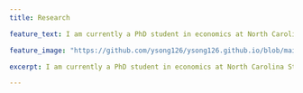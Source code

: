 ```yaml
---
title: Research

feature_text: I am currently a PhD student in economics at North Carolina State University. My research focuses on applying econometrics and statistical learning methods to economic problems. I have earned a bachelor's degree in math and computer science from the University of Illinois at Champaign.

feature_image: "https://github.com/ysong126/ysong126.github.io/blob/main/assets/ship.jpeg"

excerpt: I am currently a PhD student in economics at North Carolina State University. My research focuses on applying econometrics and statistical learning methods to economic problems. I have earned a bachelor's degree in math and computer science from the University of Illinois at Champaign.

---
```


